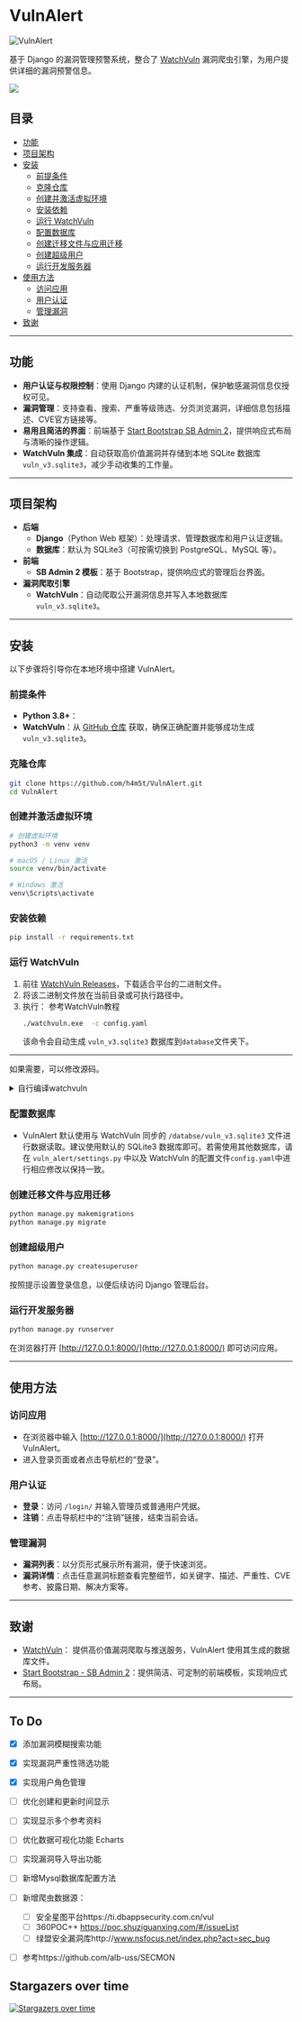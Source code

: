 # VulnAlert

![VulnAlert](https://socialify.git.ci/h4m5t/vulnalert/image?custom_description=%E5%9F%BA%E4%BA%8E+Django+%E7%9A%84%E6%BC%8F%E6%B4%9E%E7%AE%A1%E7%90%86%E9%A2%84%E8%AD%A6%E7%B3%BB%E7%BB%9F&description=1&forks=1&issues=1&logo=https%3A%2F%2Fraw.githubusercontent.com%2Fh4m5t%2Fvulnalert%2Frefs%2Fheads%2Fmain%2Fstatic%2Fimg%2Flogo.png&name=1&owner=1&stargazers=1&theme=Light)

基于 Django 的漏洞管理预警系统，整合了 [WatchVuln](https://github.com/zema1/watchvuln) 漏洞爬虫引擎，为用户提供详细的漏洞预警信息。

![](./img/vuln_list.jpg)

## 目录
- [功能](#功能)  
- [项目架构](#项目架构)  
- [安装](#安装)  
  - [前提条件](#前提条件)  
  - [克隆仓库](#克隆仓库)  
  - [创建并激活虚拟环境](#创建并激活虚拟环境)  
  - [安装依赖](#安装依赖)  
  - [运行 WatchVuln](#运行-watchvuln)  
  - [配置数据库](#配置数据库)  
  - [创建迁移文件与应用迁移](#创建迁移文件与应用迁移)  
  - [创建超级用户](#创建超级用户)  
  - [运行开发服务器](#运行开发服务器)  
- [使用方法](#使用方法)  
  - [访问应用](#访问应用)  
  - [用户认证](#用户认证)  
  - [管理漏洞](#管理漏洞)  
- [致谢](#致谢)  

---

## 功能

- **用户认证与权限控制**：使用 Django 内建的认证机制，保护敏感漏洞信息仅授权可见。  
- **漏洞管理**：支持查看、搜索、严重等级筛选、分页浏览漏洞，详细信息包括描述、CVE官方链接等。  
- **易用且简洁的界面**：前端基于 [Start Bootstrap SB Admin 2](https://startbootstrap.com/theme/sb-admin-2)，提供响应式布局与清晰的操作逻辑。  
- **WatchVuln 集成**：自动获取高价值漏洞并存储到本地 SQLite 数据库 `vuln_v3.sqlite3`，减少手动收集的工作量。  

---

## 项目架构

- **后端**  
  - **Django**（Python Web 框架）：处理请求、管理数据库和用户认证逻辑。  
  - **数据库**：默认为 SQLite3（可按需切换到 PostgreSQL、MySQL 等）。  
- **前端**  
  - **SB Admin 2 模板**：基于 Bootstrap，提供响应式的管理后台界面。  
- **漏洞爬取引擎**  
  - **WatchVuln**：自动爬取公开漏洞信息并写入本地数据库 `vuln_v3.sqlite3`。

---

## 安装

以下步骤将引导你在本地环境中搭建 VulnAlert。

### 前提条件
- **Python 3.8+**：
- **WatchVuln**：从 [GitHub 仓库](https://github.com/zema1/watchvuln) 获取，确保正确配置并能够成功生成 `vuln_v3.sqlite3`。

### 克隆仓库
```bash
git clone https://github.com/h4m5t/VulnAlert.git
cd VulnAlert
```

### 创建并激活虚拟环境
```bash
# 创建虚拟环境
python3 -m venv venv

# macOS / Linux 激活
source venv/bin/activate

# Windows 激活
venv\Scripts\activate
```

### 安装依赖
```bash
pip install -r requirements.txt
```
### 运行 WatchVuln

1. 前往 [WatchVuln Releases](https://github.com/zema1/watchvuln/releases)，下载适合平台的二进制文件。  
2. 将该二进制文件放在当前目录或可执行路径中。  
3. 执行：  参考WatchVuln教程
   ```bash
   ./watchvuln.exe  -c config.yaml
   ```
   该命令会自动生成 `vuln_v3.sqlite3` 数据库到`database`文件夹下。

---

如果需要，可以修改源码。

<details>
<summary>自行编译watchvuln</summary>


安装go环境，配置go代理：

```bash
go env -w GOPROXY=https://goproxy.cn,direct
```

进入watchvuln目录：

```bash
cd watchvuln/
```

下载依赖：

```bash
go mod tidy
```

运行项目：

```bash
go run main.go -c config.yaml
```

也可以编译为可执行文件再运行：

Win64:
```bash
set GOOS=windows
set GOARCH=amd64
go build -o watchvuln-windows-amd64.exe main.go
```

Linux64:
```bash
set GOOS=linux
set GOARCH=amd64
go build -o watchvuln-linux-amd64 main.go
```

macOS ARM:
```bash
set GOOS=darwin
set GOARCH=arm64
go build -o watchvuln-darwin-arm64 main.go
```

快速编译脚本`watchvuln/build.sh`：

```bash
#!/bin/bash

OUTPUT_DIR="dist"
mkdir -p $OUTPUT_DIR

export CGO_ENABLED=0

declare -a TARGETS=(
    "windows/amd64"
    "linux/amd64"
    "darwin/arm64"
)

for TARGET in "${TARGETS[@]}"
do
    GOOS=$(echo $TARGET | cut -d '/' -f 1)
    GOARCH=$(echo $TARGET | cut -d '/' -f 2)
    
    OUTPUT_NAME="watchvuln-${GOOS}-${GOARCH}"
    if [ "$GOOS" = "windows" ]; then
        OUTPUT_NAME+=".exe"
    fi
    
    echo "编译目标：$GOOS/$GOARCH -> $OUTPUT_NAME"
    env GOOS=$GOOS GOARCH=$GOARCH go build -o $OUTPUT_DIR/$OUTPUT_NAME main.go
    
    if [ $? -eq 0 ]; then
        echo "成功编译：$OUTPUT_NAME"
    else
        echo "编译失败：$OUTPUT_NAME"
    fi
done

echo "所有编译完成，输出位于 '$OUTPUT_DIR' 文件夹中。"
```

</details>



### 配置数据库

- VulnAlert 默认使用与 WatchVuln 同步的 `/databse/vuln_v3.sqlite3` 文件进行数据读取。建议使用默认的 SQLite3 数据库即可。若需使用其他数据库，请在 `vuln_alert/settings.py` 中以及 WatchVuln 的配置文件`config.yaml`中进行相应修改以保持一致。

### 创建迁移文件与应用迁移
```bash
python manage.py makemigrations
python manage.py migrate
```

### 创建超级用户
```bash
python manage.py createsuperuser
```
按照提示设置登录信息，以便后续访问 Django 管理后台。

### 运行开发服务器
```bash
python manage.py runserver
```
在浏览器打开 [http://127.0.0.1:8000/](http://127.0.0.1:8000/) 即可访问应用。

---

## 使用方法

### 访问应用
- 在浏览器中输入 [http://127.0.0.1:8000/](http://127.0.0.1:8000/) 打开 VulnAlert。
- 进入登录页面或者点击导航栏的“登录”。

### 用户认证
- **登录**：访问 `/login/` 并输入管理员或普通用户凭据。  
- **注销**：点击导航栏中的“注销”链接，结束当前会话。

### 管理漏洞
- **漏洞列表**：以分页形式展示所有漏洞，便于快速浏览。  
- **漏洞详情**：点击任意漏洞标题查看完整细节，如关键字、描述、严重性、CVE 参考、披露日期、解决方案等。

---

## 致谢

- [WatchVuln](https://github.com/zema1/watchvuln)： 提供高价值漏洞爬取与推送服务，VulnAlert 使用其生成的数据库文件。
- [Start Bootstrap - SB Admin 2](https://startbootstrap.com/theme/sb-admin-2)：提供简洁、可定制的前端模板，实现响应式布局。

---

## To Do

- [x] 添加漏洞模糊搜索功能
- [x] 实现漏洞严重性筛选功能
- [x] 实现用户角色管理
- [ ] 优化创建和更新时间显示
- [ ] 实现显示多个参考资料
- [ ] 优化数据可视化功能 Echarts
- [ ] 实现漏洞导入导出功能
- [ ] 新增Mysql数据库配置方法
- [ ] 新增爬虫数据源：
  - [ ] 安全星图平台https://ti.dbappsecurity.com.cn/vul
  - [ ] 360POC++ https://poc.shuziguanxing.com/#/issueList
  - [ ] 绿盟安全漏洞库http://www.nsfocus.net/index.php?act=sec_bug

- [ ] 参考https://github.com/alb-uss/SECMON



## Stargazers over time

[![Stargazers over time](https://starchart.cc/h4m5t/VulnAlert.svg?variant=adaptive)](https://starchart.cc/h4m5t/VulnAlert)